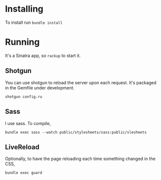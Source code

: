 # Installing
To install run `bundle install`

# Running
It's a Sinatra app, so `rackup` to start it.

## Shotgun
You can use shotgun to reload the server upon each request. It's packaged in the Gemfile under development.

    shotgun config.ru

## Sass
I use sass. To compile, 

    bundle exec sass --watch public/stylesheets/sass:public/slesheets

## LiveReload
Optionally, to have the page reloading each time something changed in the CSS,

    bundle exec guard
